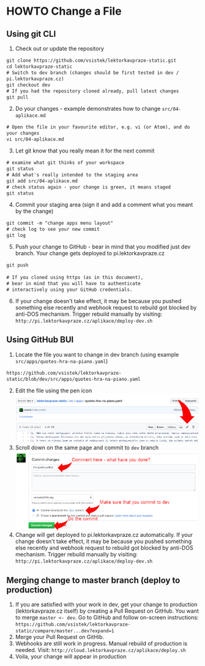 # HOWTO Change a File

## Using git CLI

1. Check out or update the repository
```shell
git clone https://github.com/vsistek/lektorkavpraze-static.git
cd lektorkavpraze-static
# Switch to dev branch (changes should be first tested in dev / pi.lektorkavpraze.cz)
git checkout dev
# If you had the repository cloned already, pull latest changes
git pull
```
2. Do your changes - example demonstrates how to change `src/04-aplikace.md`
```shell
# Open the file in your favourite editor, e.g. vi (or Atom), and do your changes
vi src/04-aplikace.md
```
3. Let git know that you really mean it for the next commit
```shell
# examine what git thinks of your workspace
git status
# Add what's really intended to the staging area
git add src/04-aplikace.md
# check status again - your change is green, it means staged
git status
```
4. Commit your staging area (sign it and add a comment what you meant by the change)
```shell
git commit -m "change apps menu layout"
# check log to see your new commit
git log
```
5. Push your change to GitHub - bear in mind that you modified just dev branch. Your change gets deployed to pi.lektorkavpraze.cz
```shell
git push

# If you cloned using https (as in this document),
# bear in mind that you will have to authenticate
# interactively using your GitHub credentials.
```
6. If your change doesn't take effect, it may be because you pushed something else recently and webhook request to rebuild got blocked by anti-DOS mechanism. Trigger rebuild manually by visiting: `http://pi.lektorkavpraze.cz/aplikace/deploy-dev.sh` 

## Using GitHub BUI

1. Locate the file you want to change in dev branch (using example `src/apps/quotes-hra-na-piano.yaml`)
```
https://github.com/vsistek/lektorkavpraze-static/blob/dev/src/apps/quotes-hra-na-piano.yaml
```
2. Edit the file using the pen icon
![edit](images/change-a-file1.png)
3. Scroll down on the same page and commit to `dev` branch
![commit](images/change-a-file2.png)
4. Change will get deployed to pi.lektorkavpraze.cz automatically. If your change doesn't take effect, it may be because you pushed something else recently and webhook request to rebuild got blocked by anti-DOS mechanism. Trigger rebuild manually by visiting: `http://pi.lektorkavpraze.cz/aplikace/deploy-dev.sh`

## Merging change to master branch (deploy to production)

1. If you are satisfied with your work in dev, get your change to production (lektorkavpraze.cz itself) by creating a Pull Request on GitHub. You want to merge `master <- dev`. Go to GitHub and follow on-screen instructions: `https://github.com/vsistek/lektorkavpraze-static/compare/master...dev?expand=1`
2. Merge your Pull Request on GitHib.
3. Webhooks are still work in progress. Manual rebuild of production is needed. Visit: `http://cloud.lektorkavpraze.cz/aplikace/deploy.sh`
4. Voila, your change will appear in production

